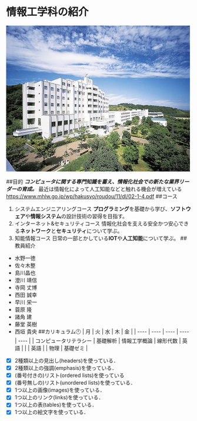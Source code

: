 # 情報工学科の紹介
<!-- Markdown記法を使って学科の紹介ページを作る --> 
![Takushoku University](hachioji.jpg "八王子国際キャンパス")

##目的
***コンピュータに関する専門知識を蓄え、情報化社会での新たな業界リーダーの育成。***
最近は情報化によって人工知能などと触れる機会が増えている
https://www.mhlw.go.jp/wp/hakusyo/roudou/11/dl/02-1-4.pdf
##コース
1. システムエンジニアリングコース
**プログラミング**を基礎から学び、**ソフトウェア**や**情報システム**の設計技術の習得を目指す。
1. インターネット&セキュリティコース
情報化社会を支える安全かつ安心できる**ネットワーク**と**セキュリティ**について学ぶ。
1. 知能情報コース
日常の一部とかしている**IOT**や**人工知能**について学ぶ。
##教員紹介
* 水野一徳
* 佐々木整
* 島川晶也
* 澄川 靖信
* 寺岡 丈博
* 西田 誠幸
* 早川 栄一
* 蓑原 隆
* 諸角 建
* 藤堂 英樹
* 西垣 貴央
##カリキュラム🕛
| 月 | 火 | 水 | 木 | 金 |
| ---- | ---- | ---- | ---- | ---- |
| コンピュータリテラシー | 基礎解析 | 情報工学概論 | 線形代数 | 英語 |
| | 英語 | | 物理 | 基礎ゼミ |



<!-- この部分より上に記述を追加して下のチェックボックスで確認する -->
- [x] 2種類以上の見出し(headers)を使っている．
- [x] 2種類以上の強調(emphasis)を使っている．
- [x] (番号付きの)リスト(ordered lists)を使っている
- [x] (番号無しの)リスト(unordered lists)を使っている．
- [x] 1つ以上の画像(images)を使っている．
- [x] 1つ以上のリンク(links)を使っている．
- [x] 1つ以上の表(tables)を使っている．
- [x] 1つ以上の絵文字を使っている．
